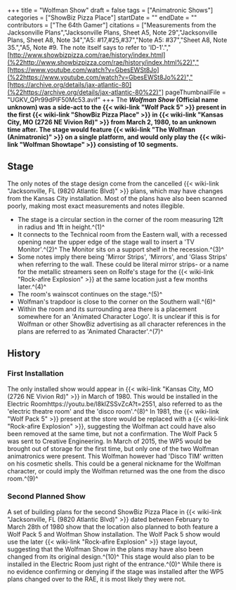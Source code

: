 +++
title = "Wolfman Show"
draft = false
tags = ["Animatronic Shows"]
categories = ["ShowBiz Pizza Place"]
startDate = ""
endDate = ""
contributors = ["The 64th Gamer"]
citations = ["Measurements from the Jacksonville Plans","Jacksonville Plans, Sheet A5, Note 29","Jacksonville Plans, Sheet A8, Note 34","A5: #17,#25,#37","Note A5: #37","Sheet A8, Note 35.","A5, Note #9. The note itself says to refer to 'ID-1'.","[http://www.showbizpizza.com/rae/history/index.html](%22http://www.showbizpizza.com/rae/history/index.html%22)","[https://www.youtube.com/watch?v=GbesEWSt8Jo](%22https://www.youtube.com/watch?v=GbesEWSt8Jo%22)","[https://archive.org/details/jax-atlantic-80](%22https://archive.org/details/jax-atlantic-80%22)"]
pageThumbnailFile = "UGKV_QPr99dPIF50Mc53.avif"
+++
The ***Wolfman Show* (Official name unknown) was a side-act to the {{< wiki-link "Wolf Pack 5" >}} present in the first {{< wiki-link "ShowBiz Pizza Place" >}} in {{< wiki-link "Kansas City, MO (2726 NE Vivion Rd)" >}} from March 2, 1980, to an unknown time after.
The stage would feature {{< wiki-link "The Wolfman (Animatronic)" >}} on a single platform, and would only play the {{< wiki-link "Wolfman Showtape" >}} consisting of 10 segments.**

## Stage

The only notes of the stage design come from the cancelled {{< wiki-link "Jacksonville, FL (9820 Atlantic Blvd)" >}} plans, which may have changes from the Kansas City installation. Most of the plans have also been scanned poorly, making most exact measurements and notes illegible.

- The stage is a circular section in the corner of the room measuring 12ft in radius and 1ft in height.^(1)^
- It connects to the Technical room from the Eastern wall, with a recessed opening near the upper edge of the stage wall to insert a 'TV Monitor'.^(2)^ The Monitor sits on a support shelf in the recession.^(3)^
- Some notes imply there being 'Mirror Strips', 'Mirrors', and 'Glass Strips' when referring to the wall. These could be literal mirror strips- or a name for the metallic streamers seen on Rolfe's stage for the {{< wiki-link "Rock-afire Explosion" >}} at the same location just a few months later.^(4)^
- The room's wainscot continues on the stage.^(5)^
- Wolfman's trapdoor is close to the corner on the Southern wall.^(6)^
- Within the room and its surrounding area there is a placement somewhere for an 'Animated Character Logo'. It is unclear if this is for Wolfman or other ShowBiz advertising as all character references in the plans are referred to as 'Animated Character'.^(7)^

## History

### First Installation

The only installed show would appear in {{< wiki-link "Kansas City, MO (2726 NE Vivion Rd)" >}} in March of 1980. This would be installed in the Electric Roomhttps://youtu.be/l8klZSSvZcA?t=2551, also referred to as the 'electric theatre room' and the 'disco room'.^(8)^ In 1981, the {{< wiki-link "Wolf Pack 5" >}} present at the store would be replaced with a {{< wiki-link "Rock-afire Explosion" >}}, suggesting the Wolfman act could have also been removed at the same time, but not a confirmation. The Wolf Pack 5 was sent to Creative Engineering.
In March of 2015, the WP5 would be brought out of storage for the first time, but only one of the two Wolfman animatronics were present. This Wolfman however had 'Disco TIM' written on his cosmetic shells. This could be a general nickname for the Wolfman character, or could imply the Wolfman returned was the one from the disco room.^(9)^

### Second Planned Show

A set of building plans for the second ShowBiz Pizza Place in {{< wiki-link "Jacksonville, FL (9820 Atlantic Blvd)" >}} dated between February to March 28th of 1980 show that the location also planned to both feature a Wolf Pack 5 and Wolfman Show installation. The Wolf Pack 5 show would use the later {{< wiki-link "Rock-afire Explosion" >}} stage layout, suggesting that the Wolfman Show in the plans may have also been changed from its original design.^(10)^ This stage would also plan to be installed in the Electric Room just right of the entrance.^(0)^ While there is no evidence confirming or denying if the stage was installed after the WP5 plans changed over to the RAE, it is most likely they were not.
